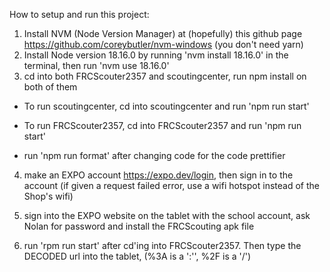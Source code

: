 How to setup and run this project:
1. Install NVM (Node Version Manager) at (hopefully) this github page https://github.com/coreybutler/nvm-windows (you don't need yarn)
2. Install Node version 18.16.0 by running 'nvm install 18.16.0' in the terminal, then run 'nvm use 18.16.0'
3. cd into both FRCScouter2357 and scoutingcenter, run npm install on both of them


- To run scoutingcenter, cd into scoutingcenter and run 'npm run start'

- To run FRCScouter2357, cd into FRCScouter2357 and run 'npm run start'

- run 'npm run format' after changing code for the code prettifier 

4. make an EXPO account  https://expo.dev/login, then sign in to the account (if given a request failed error, use a wifi hotspot instead of the Shop's wifi)

5. sign into the EXPO website on the tablet with the school account, ask Nolan for password and install the FRCScouting apk file

6. run 'rpm run start' after cd'ing into FRCScouter2357. Then type the DECODED url into the tablet, (%3A is a ':'', %2F is a '/')

